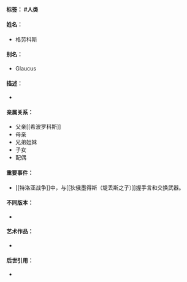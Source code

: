 #### 标签： #人类 
#### 姓名：
- 格劳科斯
#### 别名：
- Glaucus
#### 描述：
- 
#### 亲属关系：
- 父亲[[希波罗科斯]]
- 母亲
- 兄弟姐妹
- 子女
- 配偶
#### 重要事件：
- [[特洛亚战争]]中，与[[狄俄墨得斯（堤丢斯之子）]]握手言和交换武器。
#### 不同版本：
- 
#### 艺术作品：
- 
#### 后世引用：
- 